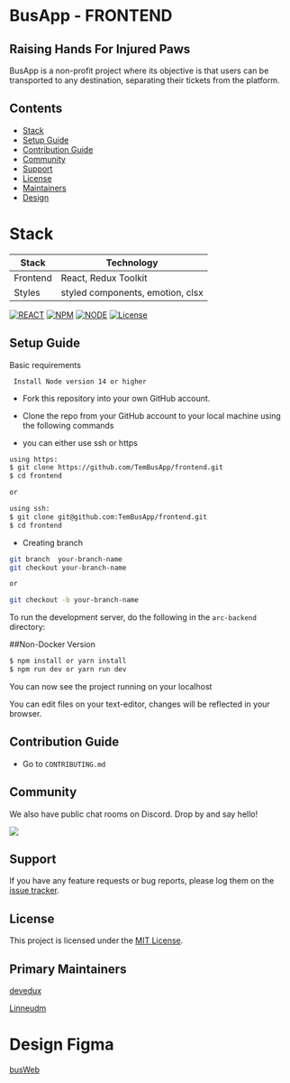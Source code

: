# BusApp - FRONTEND

## Raising Hands For Injured Paws

BusApp is a non-profit project where its objective is that users can be transported to any destination, separating their tickets from the platform.

## Contents

- [Stack](#stack)
- [Setup Guide](#setup-guide)
- [Contribution Guide](#contribution-guide)
- [Community](#community)
- [Support](#support)
- [License](#license)
- [Maintainers](#primary-maintainers)
- [Design](#design-figma)

# Stack

| Stack    | Technology                       |
| -------- | -------------------------------- |
| Frontend | React, Redux Toolkit             |
| Styles   | styled components, emotion, clsx |

[![REACT](https://img.shields.io/static/v1?label=react&message=17.0.2&color=blue)](https://shields.io/)
[![NPM](https://img.shields.io/static/v1?label=npm&message=8.0.0&color=blue)](https://shields.io/)
[![NODE](https://img.shields.io/static/v1?label=node&message=14.18.0&color=success)](https://shields.io/)
[![License](https://img.shields.io/badge/license-MIT-green.svg)](https://shields.io/)

## Setup Guide

Basic requirements

```
 Install Node version 14 or higher
```

- Fork this repository into your own GitHub account.
- Clone the repo from your GitHub account to your local machine using the following commands

- you can either use ssh or https

```bash
using https:
$ git clone https://github.com/TemBusApp/frontend.git
$ cd frontend

or

using ssh:
$ git clone git@github.com:TemBusApp/frontend.git
$ cd frontend
```

- Creating branch

```bash
git branch  your-branch-name
git checkout your-branch-name

or

git checkout -b your-branch-name
```

To run the development server, do the following in the `arc-backend` directory:

##Non-Docker Version

```bash
$ npm install or yarn install
$ npm run dev or yarn run dev
```

You can now see the project running on your localhost

You can edit files on your text-editor, changes will be reflected in your browser.

## Contribution Guide

- Go to `CONTRIBUTING.md`

## Community

We also have public chat rooms on Discord. Drop by and say hello!

[![](https://img.shields.io/badge/chat-on_Discord-blue.svg?style=for-the-badge&logo=Discord)](https://discord.gg/yNHk9RV6)

## Support

If you have any feature requests or bug reports, please log them on the [issue tracker](https://github.com/arc-pune/arc-backend/issues/new).

## License

This project is licensed under the [MIT License](LICENSE).

## Primary Maintainers

[devedux](https://github.com/devedux)

[Linneudm](https://github.com/linneudm)

# Design Figma

[busWeb](<https://www.figma.com/file/FYcQPUTz88g6313aMLkWTY/GoBarber-(Copy)?node-id=34%3A1180>)
